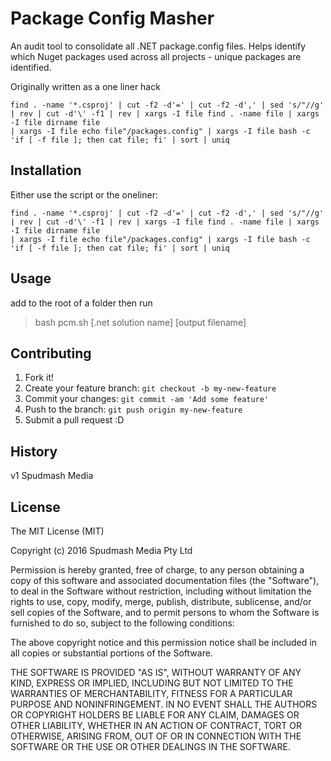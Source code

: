 # Package Config Masher
An audit tool to consolidate all .NET package.config files.
Helps identify which Nuget packages used across all projects - unique packages are identified.

Originally written as a one liner hack

```
find . -name '*.csproj' | cut -f2 -d'=' | cut -f2 -d',' | sed 's/"//g' | rev | cut -d'\' -f1 | rev | xargs -I file find . -name file | xargs -I file dirname file
| xargs -I file echo file"/packages.config" | xargs -I file bash -c 'if [ -f file ]; then cat file; fi' | sort | uniq
```


## Installation
Either use the script or the oneliner:

```
find . -name '*.csproj' | cut -f2 -d'=' | cut -f2 -d',' | sed 's/"//g' | rev | cut -d'\' -f1 | rev | xargs -I file find . -name file | xargs -I file dirname file
| xargs -I file echo file"/packages.config" | xargs -I file bash -c 'if [ -f file ]; then cat file; fi' | sort | uniq
```

## Usage
add to the root of a folder then run
> bash pcm.sh [.net solution name] [output filename]

## Contributing
1. Fork it!
2. Create your feature branch: `git checkout -b my-new-feature`
3. Commit your changes: `git commit -am 'Add some feature'`
4. Push to the branch: `git push origin my-new-feature`
5. Submit a pull request :D

## History
v1 Spudmash Media

## License
The MIT License (MIT)

Copyright (c) 2016 Spudmash Media Pty Ltd

Permission is hereby granted, free of charge, to any person obtaining a copy
of this software and associated documentation files (the "Software"), to deal
in the Software without restriction, including without limitation the rights
to use, copy, modify, merge, publish, distribute, sublicense, and/or sell
copies of the Software, and to permit persons to whom the Software is
furnished to do so, subject to the following conditions:

The above copyright notice and this permission notice shall be included in all
copies or substantial portions of the Software.

THE SOFTWARE IS PROVIDED "AS IS", WITHOUT WARRANTY OF ANY KIND, EXPRESS OR
IMPLIED, INCLUDING BUT NOT LIMITED TO THE WARRANTIES OF MERCHANTABILITY,
FITNESS FOR A PARTICULAR PURPOSE AND NONINFRINGEMENT. IN NO EVENT SHALL THE
AUTHORS OR COPYRIGHT HOLDERS BE LIABLE FOR ANY CLAIM, DAMAGES OR OTHER
LIABILITY, WHETHER IN AN ACTION OF CONTRACT, TORT OR OTHERWISE, ARISING FROM,
OUT OF OR IN CONNECTION WITH THE SOFTWARE OR THE USE OR OTHER DEALINGS IN THE
SOFTWARE.
